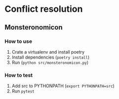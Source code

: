 # Conflict resolution

## Monsteronomicon

### How to use

1. Crate a virtualenv and install poetry
2. Install dependencies (`poetry install`)
3. Run (`python src/monsteronomicon.py`)

### How to test

1. Add src to PYTHONPATH (`export PYTHONPATH=src`)
2. Run `pytest`
